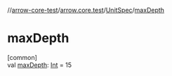//[arrow-core-test](../../../index.md)/[arrow.core.test](../index.md)/[UnitSpec](index.md)/[maxDepth](max-depth.md)

# maxDepth

[common]\
val [maxDepth](max-depth.md): [Int](https://kotlinlang.org/api/latest/jvm/stdlib/kotlin/-int/index.html) = 15
